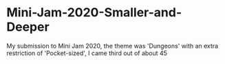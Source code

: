 # Mini-Jam-2020-Smaller-and-Deeper
My submission to Mini Jam 2020, the theme was 'Dungeons' with an extra restriction of 'Pocket-sized', I came third out of about 45
